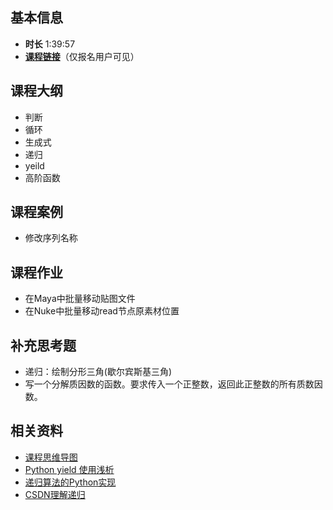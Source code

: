 ## 基本信息

- **时长** 1:39:57
- [**课程链接**](https://ke.qq.com/webcourse/index.html#course_id=252658&term_id=100297899&taid=1549662855355122&vid=x1423vqtk9o)（仅报名用户可见）


## 课程大纲

- 判断
- 循环
- 生成式
- 递归
- yeild
- 高阶函数

## 课程案例
- 修改序列名称

## 课程作业

- 在Maya中批量移动贴图文件
- 在Nuke中批量移动read节点原素材位置

## 补充思考题
- 递归：绘制分形三角(歇尔宾斯基三角)
- 写一个分解质因数的函数。要求传入一个正整数，返回此正整数的所有质数因数。
   
## 相关资料

- [课程思维导图](https://processon.com/mindmap/5a34b9ede4b09415c8ace38f)
- [Python yield 使用浅析](https://www.ibm.com/developerworks/cn/opensource/os-cn-python-yield/)
- [递归算法的Python实现](http://blog.csdn.net/SeeTheWorld518/article/details/47957183)
- [CSDN理解递归](http://blog.csdn.net/vagrxie/article/details/8470798)